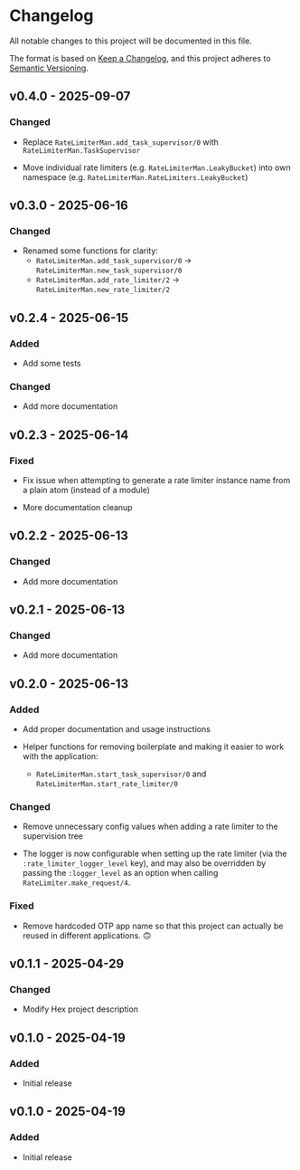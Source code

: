# Changelog

All notable changes to this project will be documented in this file.

The format is based on [Keep a Changelog](https://keepachangelog.com/en/1.1.0/),
and this project adheres to [Semantic Versioning](https://semver.org/spec/v2.0.0.html).

## v0.4.0 - 2025-09-07

### Changed

- Replace `RateLimiterMan.add_task_supervisor/0` with `RateLimiterMan.TaskSupervisor`

- Move individual rate limiters (e.g. `RateLimiterMan.LeakyBucket`) into own namespace (e.g. `RateLimiterMan.RateLimiters.LeakyBucket`)

## v0.3.0 - 2025-06-16

### Changed

- Renamed some functions for clarity:
  - `RateLimiterMan.add_task_supervisor/0` -> `RateLimiterMan.new_task_supervisor/0`
  - `RateLimiterMan.add_rate_limiter/2` -> `RateLimiterMan.new_rate_limiter/2`

## v0.2.4 - 2025-06-15

### Added

- Add some tests

### Changed

- Add more documentation

## v0.2.3 - 2025-06-14

### Fixed

- Fix issue when attempting to generate a rate limiter instance name from a plain atom (instead of a module)

- More documentation cleanup

## v0.2.2 - 2025-06-13

### Changed

- Add more documentation

## v0.2.1 - 2025-06-13

### Changed

- Add more documentation

## v0.2.0 - 2025-06-13

### Added

- Add proper documentation and usage instructions

- Helper functions for removing boilerplate and making it easier to work with the application:
  - `RateLimiterMan.start_task_supervisor/0` and `RateLimiterMan.start_rate_limiter/0`

### Changed

- Remove unnecessary config values when adding a rate limiter to the supervision tree

- The logger is now configurable when setting up the rate limiter (via the `:rate_limiter_logger_level` key), and may also be overridden by passing the `:logger_level` as an option when calling `RateLimiter.make_request/4`.

### Fixed

- Remove hardcoded OTP app name so that this project can actually be reused in different applications. 🙃

## v0.1.1 - 2025-04-29

### Changed

- Modify Hex project description

## v0.1.0 - 2025-04-19

### Added

- Initial release

## v0.1.0 - 2025-04-19

### Added

- Initial release
